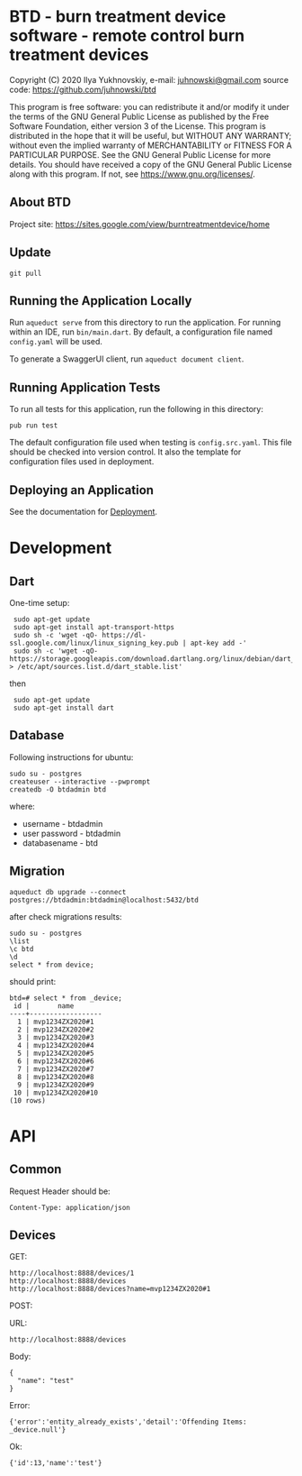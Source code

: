 # BTD - burn treatment device software - remote control burn treatment devices
Copyright (C) 2020 Ilya Yukhnovskiy,
e-mail: juhnowski@gmail.com
source code: https://github.com/juhnowski/btd  

This program is free software: you can redistribute it and/or modify it under
the terms of the GNU General Public License as published by the Free Software
Foundation, either version 3 of the License.
This program is distributed in the hope that it will be useful, but WITHOUT
ANY WARRANTY; without even the implied warranty of MERCHANTABILITY or FITNESS
FOR A PARTICULAR PURPOSE. See the GNU General Public License for more details.
You should have received a copy of the GNU General Public License along with
this program. If not, see <https://www.gnu.org/licenses/>.

## About BTD
Project site: https://sites.google.com/view/burntreatmentdevice/home

## Update 
```
git pull
```

## Running the Application Locally

Run `aqueduct serve` from this directory to run the application. For running within an IDE, run `bin/main.dart`. By default, a configuration file named `config.yaml` will be used.

To generate a SwaggerUI client, run `aqueduct document client`.

## Running Application Tests

To run all tests for this application, run the following in this directory:

```
pub run test
```

The default configuration file used when testing is `config.src.yaml`. This file should be checked into version control. It also the template for configuration files used in deployment.

## Deploying an Application

See the documentation for [Deployment](https://aqueduct.io/docs/deploy/).

# Development
## Dart
One-time setup:
```
 sudo apt-get update
 sudo apt-get install apt-transport-https
 sudo sh -c 'wget -qO- https://dl-ssl.google.com/linux/linux_signing_key.pub | apt-key add -'
 sudo sh -c 'wget -qO- https://storage.googleapis.com/download.dartlang.org/linux/debian/dart_stable.list > /etc/apt/sources.list.d/dart_stable.list'
```
then
```
 sudo apt-get update
 sudo apt-get install dart
```

## Database
Following instructions for ubuntu:
```
sudo su - postgres
createuser --interactive --pwprompt
createdb -O btdadmin btd
```
where:
- username - btdadmin
- user password - btdadmin
- databasename - btd

## Migration
```
aqueduct db upgrade --connect postgres://btdadmin:btdadmin@localhost:5432/btd
```
after check migrations results:
```
sudo su - postgres
\list
\c btd
\d
select * from device;
```
should print:
```
btd=# select * from _device;
 id |       name       
----+------------------
  1 | mvp1234ZX2020#1
  2 | mvp1234ZX2020#2
  3 | mvp1234ZX2020#3
  4 | mvp1234ZX2020#4
  5 | mvp1234ZX2020#5
  6 | mvp1234ZX2020#6
  7 | mvp1234ZX2020#7
  8 | mvp1234ZX2020#8
  9 | mvp1234ZX2020#9
 10 | mvp1234ZX2020#10
(10 rows)
```

# API
## Common
Request Header should be:
```
Content-Type: application/json
```

## Devices
GET:
```
http://localhost:8888/devices/1
http://localhost:8888/devices
http://localhost:8888/devices?name=mvp1234ZX2020#1
```

POST:

URL:
```
http://localhost:8888/devices
```
Body:
```
{
  "name": "test"
}
```
Error:
```
{'error':'entity_already_exists','detail':'Offending Items: _device.null'}
```
Ok:
```
{'id':13,'name':'test'}
```